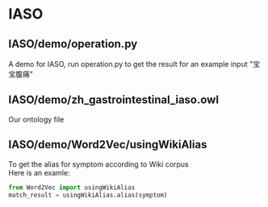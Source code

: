 IASO
====

IASO/demo/operation.py
-------
A demo for IASO, run operation.py to get the result for an example input "宝宝腹痛" <br>

IASO/demo/zh_gastrointestinal_iaso.owl
-------
Our ontology file

IASO/demo/Word2Vec/usingWikiAlias
-------
To get the alias for symptom according to Wiki corpus<br>
Here is an examle:
```python
from Word2Vec import usingWikiAlias
match_result = usingWikiAlias.alias(symptom)




